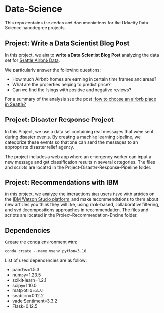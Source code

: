 # Data-Science
This repo contains the codes and documentations for the Udacity Data Science nanodegree projects. 

## Project: Write a Data Scientist Blog Post
In this project, we aim to **write a Data Scientist Blog Post** analyzing the data set for [Seattle Airbnb Data](https://www.kaggle.com/datasets/airbnb/seattle).

We particularly answer the following questions:
- How much Airbnb homes are earning in certain time frames and areas?
- What are the properties helping to predict price?
- Can we find the lisings with positive and negative reviews?

For a summary of the analysis see the post [How to choose an airbnb place in Seattle?](https://medium.com/@schangiz2002/how-to-choose-an-airbnb-place-in-seattle-556e04dba571)

## Project: Disaster Response Project
In this Project, we use a data set containing real messages that were sent during disaster events. By creating a machine learning pipeline, we categorize these events so that one can send the messages to an appropriate disaster relief agency.

The project includes a web app where an emergency worker can input a new message and get classification results in several categories. The files and scripts are located in the [Project-Disaster-Response-Pipeline](https://github.com/sschangi/Data-Science/tree/main/Project-Disaster-Response-Pipeline) folder.

## Project: Recommendations with IBM
In this project, we analyze the interactions that users have with articles on the [IBM Watson Studio platform](https://dataplatform.cloud.ibm.com/login), and make recommendations to them about new articles you think they will like, using rank-based, collaborative filtering, and svd decompositions approaches in recommendation. The files and scripts are located in the [Project-Recommendation-Engine](https://github.com/sschangi/Data-Science/tree/main/Project-Recommendation-Engine) folder.

## Dependencies
Create the conda environment with:

`conda create --name myenv python=3.10`

List of used dependencies are as follow:

- pandas=1.5.3
- numpy=1.23.5
- scikit-learn=1.2.1
- scipy=1.10.0
- matplotlib=3.7.1
- seaborn=0.12.2
- vaderSentiment=3.3.2
- Flask=0.12.5
